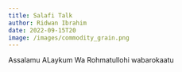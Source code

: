 ```yaml
---
title: Salafi Talk
author: Ridwan Ibrahim
date: 2022-09-15T20
image: /images/commodity_grain.png
---
```


A﻿ssalamu ALaykum Wa Rohmatullohi wabarokaatu
